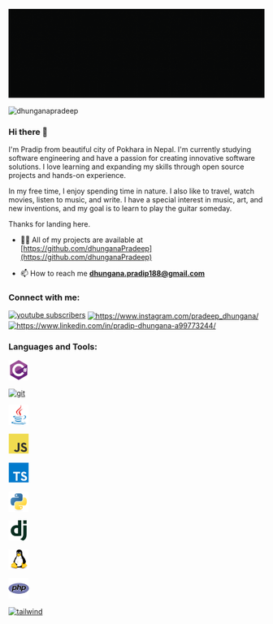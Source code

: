 ![MasterHead](https://github.com/dhunganaPradeep/dhunganaPradeep/blob/main/myGif.gif)

<p align="left"> <img src="https://komarev.com/ghpvc/?username=dhunganapradeep&label=Profile%20views&color=0e75b6&style=flat" alt="dhunganapradeep" /> </p>

### Hi there 👋

 I'm Pradip from beautiful city of Pokhara in Nepal. I'm currently studying software engineering and have a passion for creating innovative software solutions. I love learning and expanding my skills through open source projects and hands-on experience.

In my free time, I enjoy spending time in nature. I also like to travel, watch movies, listen to music, and write. I have a special interest in music, art, and new inventions, and my goal is to learn to play the guitar someday.

Thanks for landing here.


- 👨‍💻 All of my projects are available at [https://github.com/dhunganaPradeep](https://github.com/dhunganaPradeep)

- 📫 How to reach me **dhungana.pradip188@gmail.com**

<h3 align="left">Connect with me:</h3>
<p align="left">
 <a href="https://www.youtube.com/@pdvlogs9610?sub_confirmation=1">
 <img alt="youtube subscribers"  width="150px" title="Subscribe to my YouTube channel" src="https://custom-icon-badges.demolab.com/youtube/channel/subscribers/UCOykBOlIIwYkKBYUZjHpe1Q?color=%23E05D44&label=SUBSCRIBE&logo=video&logoColor=white&style=for-the-badge&labelColor=CE4630"/></a> 
<a href="https://instagram.com/https://www.instagram.com/pradeep_dhungana/" style="padding-right:10px;" target="blank"><img align="center" src="https://raw.githubusercontent.com/rahuldkjain/github-profile-readme-generator/master/src/images/icons/Social/instagram.svg" alt="https://www.instagram.com/pradeep_dhungana/" height="30" width="40" /></a>
<a href="https://linkedin.com/in/https://www.linkedin.com/in/pradip-dhungana-a99773244/" style="padding-right:10px;" target="blank"><img align="center" src="https://raw.githubusercontent.com/rahuldkjain/github-profile-readme-generator/master/src/images/icons/Social/linked-in-alt.svg" alt="https://www.linkedin.com/in/pradip-dhungana-a99773244/" height="30" width="40" /></a>
</p>
<h3 align="left">Languages and Tools:</h3>
 <a href="https://www.dotnet.microsoft.com/" target="_blank" rel="noreferrer"> <img src="https://raw.githubusercontent.com/devicons/devicon/master/icons/csharp/csharp-original.svg" alt="cplusplus" width="40" height="40"/> </a> 

<a href="https://git-scm.com/" target="_blank" rel="noreferrer"> <img src="https://www.vectorlogo.zone/logos/git-scm/git-scm-icon.svg" alt="git" width="40" height="40"/> </a>

<a href="https://www.java.com" target="_blank" rel="noreferrer"> <img src="https://raw.githubusercontent.com/devicons/devicon/master/icons/java/java-original.svg" alt="java" width="40" height="40"/> </a> 

<a href="https://developer.mozilla.org/en-US/docs/Web/JavaScript" target="_blank" rel="noreferrer"> <img src="https://raw.githubusercontent.com/devicons/devicon/master/icons/javascript/javascript-original.svg" alt="javascript" width="40" height="40"/> </a> 

<a href="https://www.typescriptlang.org/" target="_blank" rel="noreferrer"> <img src="https://github.com/devicons/devicon/blob/master/icons/typescript/typescript-original.svg" alt="typescript" width="40" height="40"/> </a> 

<a href="https://www.python.org/" target="_blank" rel="noreferrer"> <img src="https://github.com/devicons/devicon/blob/master/icons/python/python-original.svg" alt="python" width="40" height="40"/> </a> 

<a href="https://www.djangoproject.com" target="_blank" rel="noreferrer"> <img src="https://github.com/devicons/devicon/blob/master/icons/django/django-plain.svg" alt="django" width="40" height="40"/> </a> 

<a href="https://www.linux.org/" target="_blank" rel="noreferrer"> <img src="https://raw.githubusercontent.com/devicons/devicon/master/icons/linux/linux-original.svg" alt="linux" width="40" height="40"/> </a> 

<a href="https://www.php.net" target="_blank" rel="noreferrer"> <img src="https://raw.githubusercontent.com/devicons/devicon/master/icons/php/php-original.svg" alt="php" width="40" height="40"/> </a> 

<a href="https://tailwindcss.com/" target="_blank" rel="noreferrer"> <img src="https://www.vectorlogo.zone/logos/tailwindcss/tailwindcss-icon.svg" alt="tailwind" width="40" height="40"/> </a> 

</p>

